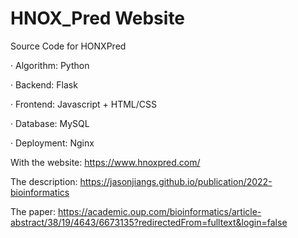 # HNOX_Pred Website
Source Code for HONXPred

· Algorithm: Python

· Backend: Flask

· Frontend: Javascript + HTML/CSS

· Database: MySQL

· Deployment: Nginx

With the website:
https://www.hnoxpred.com/

The description:
https://jasonjiangs.github.io/publication/2022-bioinformatics

The paper:
https://academic.oup.com/bioinformatics/article-abstract/38/19/4643/6673135?redirectedFrom=fulltext&login=false
